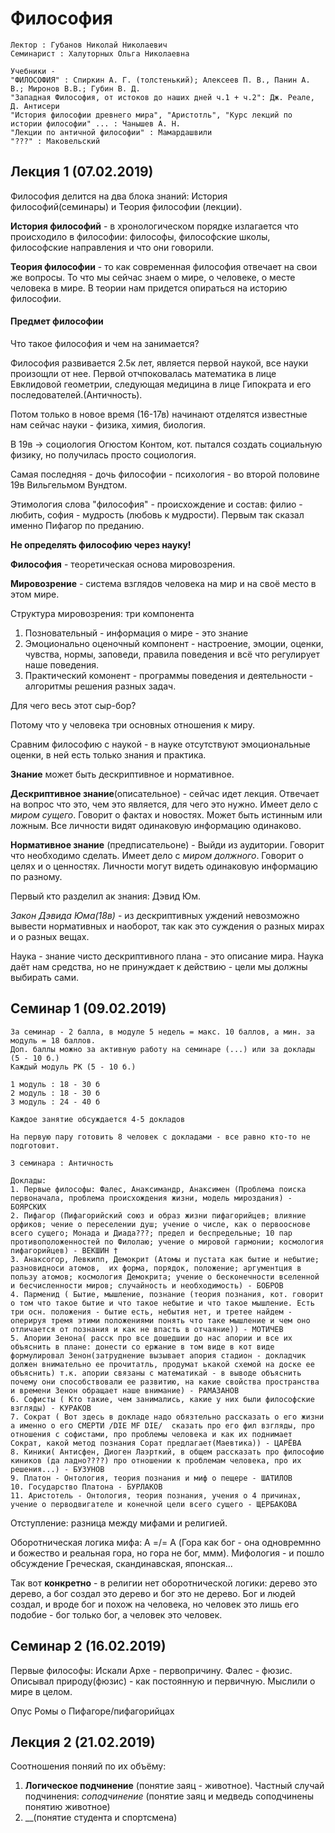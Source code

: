 # Философия

	Лектор : Губанов Николай Николаевич
	Семинарист : Халуторных Ольга Николаевна
	
	Учебники - 
	"ФИЛОСОФИЯ" : Спиркин А. Г. (толстенький); Алексеев П. В., Панин А. В.; Миронов В.В.; Губин В. Д.
	"Западная Философия, от истоков до наших дней ч.1 + ч.2": Дж. Реале, Д. Антисери
	"История философии древнего мира", "Аристотль", "Курс лекций по истории философии" ... : Чанышев А. Н. 
	"Лекции по античной философии" : Мамардашвили
	"???" : Маковельский
	
	

## Лекция 1 (07.02.2019)

Философия делится на два блока знаний: История философий(семинары) и Теория философии (лекции). 

__История философий__ - в хронологическом порядке излагается что происходило в философии: философы, философские школы, философские направления и что они говорили.

__Теория философии__ - то как современная философия отвечает на свои же вопросы. То что мы сейчас знаем о мире, о человеке, о месте человека в мире. В теории нам придется опираться на историю философии. 

#### Предмет философии

Что такое философия и чем на занимается?

Философия развивается 2.5к лет, является первой наукой, все науки произощли от нее. Первой отчпоковалась математика в лице Евклидовой геометрии, следующая медицина в лице Гипократа и его последователей.(Античность). 

Потом только в новое время (16-17в) начинают отделятся известные нам сейчас науки - физика, химия, биология. 

В  19в -> социология Огюстом Контом, кот. пытался создать социальную физику, но получилась просто социология. 

Самая последняя - дочь философии - психология - во второй половине 19в Вильгельмом Вундтом. 

Этимология слова "философия" - происхождение и состав: филио - любить, софия - мудрость (любовь к мудрости). Первым так сказал именно Пифагор по преданию.

__Не определять философию через науку!__

__Философия__ - теоретическая основа мировозрения.

__Мировозрение__ - система взглядов человека на мир и на своё место в этом мире. 

Структура мировозрения: три компонента

 1. Позновательный - информация о мире - это знание
 2. Эмоционально оценочный компонент - настроение, эмоции, оценки, чувства, нормы, заповеди, правила поведения и всё что регулирует наше поведения. 
 3. Практический комонент - программы поведения и деятельности - алгоритмы решения разных задач. 

Для чего весь этот сыр-бор?

Потому что у человека три основных отношения к миру.

Сравним философию с наукой - в науке отсутствуют эмоциональные оценки, в ней есть только знания и практика.

__Знание__ может быть дескриптивное и нормативное. 

__Дескриптивное знание__(описательное) - сейчас идет лекция. Отвечает на вопрос что это, чем это является, для чего это нужно. Имеет дело с _миром сущего_. Говорит о фактах и новостях. Может быть истинным или ложным. Все личности видят одинаковую информацию одинаково. 

__Нормативное знание__ (предписательоне) - Выйди из аудитории. Говорит что необходимо сделать. Имеет дело с _миром должного_. Говорит о целях и о ценностях. Личности могут видеть одинаковую информацию по разному. 

Первый кто разделил ак знания: Дэвид Юм. 

_Закон Дэвида Юма(18в)_ - из дескриптивных уждений невозможно вывести нормативных и наоборот, так как это суждения о разных мирах и о разных вещах. 

Наука - знание чисто дескриптивного плана - это описание мира. Наука даёт нам средства, но не принуждает к действию - цели мы должны выбирать сами. 

## Семинар 1 (09.02.2019)

	За семинар - 2 балла, в модуле 5 недель = макс. 10 баллов, а мин. за модуль = 18 баллов. 
	Доп. баллы можно за активную работу на семинаре (...) или за доклады (5 - 10 б.)
	Каждый модуль РК (5 - 10 б.)
	
	1 модуль : 18 - 30 б
	2 модуль : 18 - 30 б
	3 модуль : 24 - 40 б
	
	Каждое занятие обсуждается 4-5 докладов
	
	На первую пару готовить 8 человек с докладами - все равно кто-то не подготовит. 
	
	3 семинара : Античность
	
	Доклады: 
	1. Первые философы: Фалес, Анаксимандр, Анаксимен (Проблема поиска первоначала, проблема происхождения жизни, модель мироздания) - БОЯРСКИХ
	2. Пифагор (Пифагорийский союз и образ жизни пифагорийцев; влияние орфиков; чение о переселении душ; учение о числе, как о первооснове всего сущего; Монада и Диада???; предел и беспредельные; 10 пар противоположенностей по Филолаю; учение о мировой гармонии; космология пифагорийцев) - ВЕКШИН †
	3. Анаксогор, Левкипп, Демокрит (Атомы и пустата как бытие и небытие; разновидноси атомов,  их форма, порядок, положение; аргументция в пользу атомов; космология Демокрита; учение о бесконечности вселенной и бесчисленности миров; случайность и необходимость) - БОБРОВ
	4. Парменид ( Бытие, мышление, познание (теория познания, кот. говорит о том что такое бытие и что такое небытие и что такое мышление. Есть три осн. положения - бытие есть, небытия нет, и третее найдем - оперируя тремя этими положениями понять что таке мышление и чем оно отличается от познания и как не впасть в отчаяние)) - МОТИЧЕВ
	5. Апории Зенона( расск про все дошедшии до нас апории и все их объяснить в плане: донести со ержание в том виде в кот виде формулировал Зенон(затруднение вызывает апория стадион - докладчик должен внимательно ее прочитатль, продумат ькакой схемой на доске ее объяснить) т.к. апории связаны с математикай - в выводе объяснить почему они способствовали ее развитию, на какие свойства пространства и времени Зенон обращает наше внимание) - РАМАЗАНОВ
	6. Софисты ( Кто такие, чем занимались, какие у них были философские взгляды) - КУРАКОВ
	7. Сократ ( Вот здесь в докладе надо обязтельно рассказать о его жизни а именно о его СМЕРТИ /DIE MF DIE/  сказать про его фил взгляды, про отношения с софистами, про проблемы человека и как их поднимает Сократ, какой метод познания Сорат предлагает(Маевтика)) - ЦАРЁВА
	8. Киники( Антисфен, Диоген Лаэрткий, в общем рассказать про философию киников (да ладно????) про отношении к проблемам человека, про их решения...) - БУЗУНОВ
	9. Платон - Онтология, теория познания и миф о пещере - ШАТИЛОВ
	10. Государство Платона - БУРЛАКОВ
	11. Аристотель - Онтология, теория познания, учения о 4 причинах, учение о перводвигателе и конечной цели всего сущего - ЩЕРБАКОВА
	
Отступление: разница между мифами и религией. 

Оборотническая логика мифа: А =/= A (Гора как бог - она одновремнно и божество и реальная гора, но гора не бог, ммм). Мифология - и пошло обсуждение Греческая, скандинавская, японская...
	 
Так вот __конкретно__ - в религии нет оборотнической логики: дерево это дерево, а бог создал это дерево и бог это не дерево. Бог и людей создал, и вроде бог и похож на человека, но человек это лишь его подобие - бог только бог, а человек это человек. 

## Семинар 2 (16.02.2019)

Первые философы:
 Искали Архе - первопричину. 
 Фалес - фюзис. Описывал природу(фюзис) - как постоянную и первичную. Мыслили о мире в целом. 
 
 Опус Ромы о Пифагоре/пифагорийцах
 
 
## Лекция 2 (21.02.2019)

Соотношения поняий по их объёму:
  
  1. __Логическое подчинение__ (понятие заяц - животное). Частный случай подчинения: _соподчинение_ (понятие заяц и медведь соподчинены понятию животное)
  2. __(понятие студента и спортсмена)








 
 
 
 

